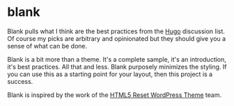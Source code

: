 blank
=====

Blank pulls what I think are the best practices from the [Hugo](http://discuss.gohugo.io/latest) discussion list. Of course my picks are arbitrary and opinionated but they should give you a sense of what can be done.

Blank is a bit more than a theme. It's a complete sample, it's an introduction, it's best practices. All that and less. Blank purposely minimizes the styling. If you can use this as a starting point for your layout, then this project is a success.

Blank is inspired by the work of the [HTML5 Reset WordPress Theme](https://github.com/murtaugh/HTML5-Reset-Wordpress-Theme) team.
